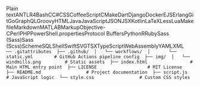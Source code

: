 Plain textANTLR4BashCC#CSSCoffeeScriptCMakeDartDjangoDockerEJSErlangGitGoGraphQLGroovyHTMLJavaJavaScriptJSONJSXKotlinLaTeXLessLuaMakefileMarkdownMATLABMarkupObjective-CPerlPHPPowerShell.propertiesProtocol BuffersPythonRRubySass (Sass)Sass (Scss)SchemeSQLShellSwiftSVGTSXTypeScriptWebAssemblyYAMLXML`   ── .gitattributes  ├── .github/  │   └── workflows/  │       └── static.yml        # GitHub Actions pipeline config  ├── img/  │   └── windmills.png         # Static assets  ├── index.html                # Main HTML entry point  ├── LICENSE                   # MIT License  ├── README.md                 # Project documentation  ├── script.js                 # JavaScript logic  └── style.css                 # Custom CSS styles   `